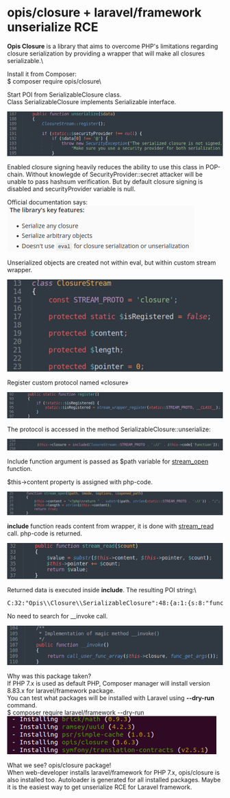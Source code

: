 # opis/closure + laravel/framework unserialize RCE

**Opis Closure** is a library that aims to overcome PHP's limitations regarding closure serialization by providing a wrapper that will make all closures serializable.\

Install it from Composer:\
$ composer require opis/closure\

Start POI from SerializableClosure class.\
Class SerializableClosure implements Serializable interface.

![](./images/opis_doc_html_1b9913e374913f3e.png)

Enabled closure signing heavily reduces the ability to use this class in POP-chain. Without knowlegde of SecurityProvider::secret attacker will be unable to pass hashsum verification. But by default closure signing is disabled and securityProvider variable is null.

Official documentation says:
![](./images/opis_doc_html_ae2f6139702fae29.png)

Unserialized objects are created not within eval, but within custom stream wrapper.

![](./images/opis_doc_html_a8bd575581f00283.png)

Register custom protocol named «closure»

![](./images/opis_doc_html_c40565335f57429a.png)

The protocol is accessed in the method SerializableClosure::unserialize:

![](./images/opis_doc_html_4dcf35cd8f1b14e0.png)

Include function argument is passed as $path variable for [stream\_open](https://www.php.net/manual/ru/streamwrapper.stream-open.php) function.

$this→content property is assigned with php-code.

![](./images/opis_doc_html_f3e18164abcb3a0c.png)

**include** function reads content from wrapper, it is done with [stream\_read](https://www.php.net/manual/en/streamwrapper.stream-read.php) call. php-code is returned.

![](./images/opis_doc_html_b5906dc34144216c.png)

Returned data is executed inside **include**. The resulting POI string:\
<pre>
C:32:"Opis\\Closure\\SerializableClosure":48:{a:1:{s:8:"function";s:19:"system('uname -a');";}}
</pre>
No need to search for \_\_invoke call.

![](./images/opis_doc_html_6896a5a96aca7b68.png)

Why was this package taken?\
If PHP 7.x is used as default PHP, Composer manager will install version 8.83.x for laravel/framework package.\
You can test what packages will be <span lang="en-US">installed with Laravel using</span> **--dry-run** command.\
$ composer require laravel/framework --dry-run\
![](./images/opis_doc_html_747bb64c32d76432.png)

What we see? opis/closure package!\
When web-developer installs laravel/framework for PHP 7.x, opis/closure is also installed too. Autoloader is generated for all installed packages. Maybe it is the easiest way to get unserialize RCE for Laravel framework.